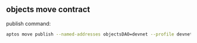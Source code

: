 ## objects move contract

publish command:
```bash
aptos move publish --named-addresses objectsDAO=devnet --profile devnet  --override-size-check --max-gas 1000000
```